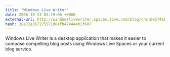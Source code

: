 ```yaml
---
title: "Windows Live Writer"
date: 2006-10-23 03:19:06 +0000
external-url: http://windowslivewriter.spaces.live.com/blog/cns!D85741BB5E0BE8AA!174.entry
hash: 28e72a367275571d84fb474444b1f607
---
```


Windows Live Writer is a desktop application that makes it easier to compose compelling blog posts using Windows Live Spaces or your current blog service.
